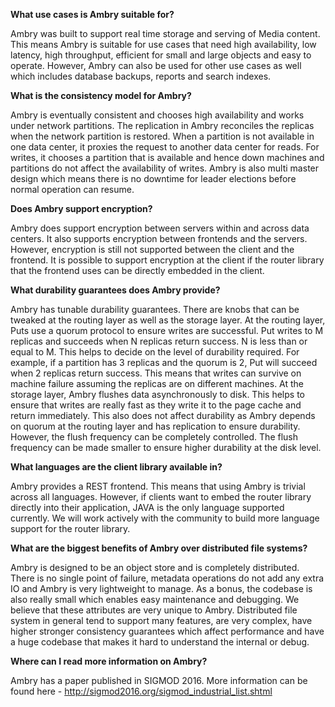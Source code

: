 **What use cases is Ambry suitable for?**  

Ambry was built to support real time storage and serving of Media content. This means Ambry is suitable for use cases that need high availability, low latency, high throughput, efficient for small and large objects and easy to operate. However, Ambry can also be used for other use cases as well which includes database backups, reports and search indexes.

**What is the consistency model for Ambry?**  

Ambry is eventually consistent and chooses high availability and works under network partitions. The replication in Ambry reconciles the replicas when the network partition is restored. When a partition is not available in one data center, it proxies the request to another data center for reads. For writes, it chooses a partition that is available and hence down machines and partitions do not affect the availability of writes. Ambry is also multi master design which means there is no downtime for leader elections before normal operation can resume.

**Does Ambry support encryption?**  

Ambry does support encryption between servers within and across data centers. It also supports encryption between frontends and the servers. However, encryption is still not supported between the client and the frontend. It is possible to support encryption at the client if the router library that the frontend uses can be directly embedded in the client.

**What durability guarantees does Ambry provide?**  

Ambry has tunable durability guarantees. There are knobs that can be tweaked at the routing layer as well as the storage layer. At the routing layer, Puts use a quorum protocol to ensure writes are successful. Put writes to M replicas and succeeds when N replicas return success. N is less than or equal to M. This helps to decide on the level of durability required. For example, if a partition has 3 replicas and the quorum is 2, Put will succeed when 2 replicas return success. This means that writes can survive on machine failure assuming the replicas are on different machines. At the storage layer, Ambry flushes data asynchronously to disk. This helps to ensure that writes are really fast as they write it to the page cache and return immediately. This also does not affect durability as Ambry depends on quorum at the routing layer and has replication to ensure durability. However, the flush frequency can be completely controlled. The flush frequency can be made smaller to ensure higher durability at the disk level. 

**What languages are the client library available in?**  

Ambry provides a REST frontend. This means that using Ambry is trivial across all languages. However, if clients want to embed the router library directly into their application, JAVA is the only language supported currently. We will work actively with the community to build more language support for the router library.

**What are the biggest benefits of Ambry over distributed file systems?**  

Ambry is designed to be an object store and is completely distributed. There is no single point of failure, metadata operations do not add any extra IO and Ambry is very lightweight to manage. As a bonus, the codebase is also really small which enables easy maintenance and debugging. We believe that these attributes are very unique to Ambry. Distributed file system in general tend to support many features, are very complex, have higher stronger consistency guarantees which affect performance and have a huge codebase that makes it hard to understand the internal or debug.

**Where can I read more information on Ambry?**  

Ambry has a paper published in SIGMOD 2016. More information can be found here - http://sigmod2016.org/sigmod_industrial_list.shtml
